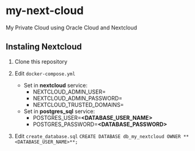 # my-next-cloud

My Private Cloud using Oracle Cloud and Nextcloud

## Instaling Nextcloud

1. Clone this repository
2. Edit `docker-compose.yml`

   - Set in **nextcloud** service:
     - NEXTCLOUD_ADMIN_USER=**<YOUR-USERNAME>**
     - NEXTCLOUD_ADMIN_PASSWORD=**<YOUR-PASSWORD>**
     - NEXTCLOUD_TRUSTED_DOMAINS=**<YOUR-IP-ADRRESS>**
   - Set in **postgres_sql** service:
     - POSTGRES_USER=**<DATABASE_USER_NAME>**
     - POSTGRES_PASSWORD=**<DATABASE_PASSWORD>**

3. Edit `create_database.sql`
   `CREATE DATABASE db_my_nextcloud OWNER **<DATABASE_USER_NAME>**;`
